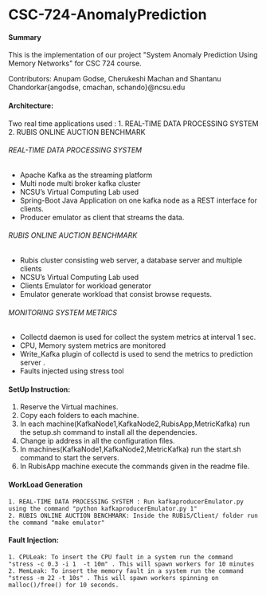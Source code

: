 # CSC-724-AnomalyPrediction

#### Summary
This is the implementation of our project "System  Anomaly  Prediction  Using  Memory  Networks" for CSC 724 course.

Contributors: Anupam Godse, Cherukeshi Machan and Shantanu Chandorkar{angodse, cmachan, schando}@ncsu.edu

#### Architecture:
Two real time applications used :
    1. REAL-TIME DATA PROCESSING SYSTEM 
    2. RUBIS ONLINE AUCTION BENCHMARK
    
###### REAL-TIME DATA PROCESSING SYSTEM 
  * Apache Kafka as the streaming platform
  * Multi node multi broker kafka cluster
  * NCSU’s Virtual Computing Lab used
  * Spring-Boot Java Application on one kafka node as a REST interface for clients.
  * Producer emulator as client that streams the data.

###### RUBIS ONLINE AUCTION BENCHMARK
  * Rubis cluster consisting web server, a database server and multiple clients
  * NCSU’s Virtual Computing Lab used
  * Clients  Emulator for workload generator
  * Emulator generate  workload that consist browse requests.
  
###### MONITORING SYSTEM METRICS
  * Collectd daemon is used for collect the system metrics at interval 1 sec.
  * CPU, Memory system metrics are monitored
  * Write_Kafka plugin of collectd is used to send the metrics to prediction server .
  * Faults injected using stress tool
  
#### SetUp Instruction:
  1. Reserve the Virtual machines.
  2. Copy each folders to each machine.
  3. In each machine(KafkaNode1,KafkaNode2,RubisApp,MetricKafka) run the setup.sh command to install all the dependencies.
  4. Change ip address in all the configuration files.
  5. In machines(KafkaNode1,KafkaNode2,MetricKafka) run the start.sh command to start the servers.
  6. In RubisApp machine execute the commands given in the readme file.
  
#### WorkLoad Generation
    1. REAL-TIME DATA PROCESSING SYSTEM : Run kafkaproducerEmulator.py using the command "python kafkaproducerEmulator.py 1"    
    2. RUBIS ONLINE AUCTION BENCHMARK: Inside the RUBiS/Client/ folder run the command "make emulator"
    
#### Fault Injection:
    1. CPULeak: To insert the CPU fault in a system run the command "stress -c 0.3 -i 1  -t 10m" . This will spawn workers for 10 minutes
    2. MemLeak: To insert the memory fault in a system run the command "stress -m 22 -t 10s" . This will spawn workers spinning on malloc()/free() for 10 seconds.

    
    
  


  




